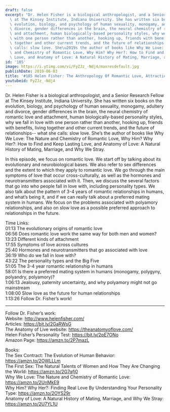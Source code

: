 ```yaml
---
draft: false
excerpt: "Dr. Helen Fisher is a biological anthropologist, and a Senior Research Fellow\
  \ at The Kinsey Institute, Indiana University. She has written six books on the\
  \ evolution, biology, and psychology of human sexuality, monogamy, adultery and\
  \ divorce, gender differences in the brain, the neural chemistry of romantic love\
  \ and attachment, human biologically-based personality styles, why we fall in love\
  \ with one person rather than another, hooking up, friends with benefits, living\
  \ together and other current trends, and the future of relationships-- what she\
  \ calls: slow love. She\u2019s the author of books like Why We Love: The Nature\
  \ and Chemistry of Romantic Love, Why Him? Why Her?: How to Find and Keep Lasting\
  \ Love, and Anatomy of Love: A Natural History of Mating, Marriage, and Why We Stray."
id: '185'
image: https://i.ytimg.com/vi/FyZJz_-Ndj4/maxresdefault.jpg
publishDate: 2019-06-03
title: '#185 Helen Fisher: The Anthropology Of Romantic Love, Attraction, And Attachment'
youtubeid: FyZJz_-Ndj4
---
```

<div class="timelinks">

Dr. Helen Fisher is a biological anthropologist, and a Senior Research Fellow at The Kinsey Institute, Indiana University. She has written six books on the evolution, biology, and psychology of human sexuality, monogamy, adultery and divorce, gender differences in the brain, the neural chemistry of romantic love and attachment, human biologically-based personality styles, why we fall in love with one person rather than another, hooking up, friends with benefits, living together and other current trends, and the future of relationships-- what she calls: slow love. She’s the author of books like Why We Love: The Nature and Chemistry of Romantic Love, Why Him? Why Her?: How to Find and Keep Lasting Love, and Anatomy of Love: A Natural History of Mating, Marriage, and Why We Stray.

In this episode, we focus on romantic love. We start off by talking about its evolutionary and neurobiological bases. We also refer to sex differences and the extent to which they apply to romantic love. We go through the main symptoms of love that occur cross-culturally, as well as the hormones and neurotransmitters associated with it. Then, we discuss the several factors that go into who people fall in love with, including personality types. We also talk about the pattern of 3-4 years of romantic relationships in humans, and what’s being it, and if we can really talk about a preferred mating system in humans. We focus on the problems associated with polyamory relationships, and also on slow love as a possible preferred approach to relationships in the future.

Time Links:  
<time>01:13</time> The evolutionary origins of romantic love  
<time>06:56</time> Does romantic love work the same way for both men and women?                                             
<time>13:23</time> Different kinds of attachment                                        
<time>17:55</time> Symptoms of love across cultures                                             
<time>25:40</time> Hormones and neurotransmitters that go associated with love                                     
<time>36:19</time> Who do we fall in love with?                               
<time>43:22</time> The personality types and the Big Five                       
<time>51:05</time> The 3-4 year romantic relationship in humans            
<time>58:01</time> Is there a preferred mating system in humans (monogamy, polygyny, polyandry, polyamory)?     
<time>1:06:13</time> Jealousy, paternity uncertainty, and why polyamory might not go mainstream  
<time>1:08:00</time> Slow love as the future for human relationships  
<time>1:13:26</time> Follow Dr. Fisher’s work!

---

Follow Dr. Fisher’s work:  
Website: http://www.helenfisher.com/  
Articles: https://bit.ly/2GaRWsG  
The Anatomy of Live website: https://theanatomyoflove.com/  
Helen Fisher’s Personality Test: https://bit.ly/2pE7ONo  
Amazon Page: https://amzn.to/2P7mazL

Books:  
The Sex Contract: The Evolution of Human Behavior: https://amzn.to/2OWLLLm  
The First Sex: The Natural Talents of Women and How They Are Changing the World: https://amzn.to/2G7qfj0  
Why We Love: The Nature and Chemistry of Romantic Love: https://amzn.to/2UnMkE9  
Why Him? Why Her?: Finding Real Love By Understanding Your Personality Type: https://amzn.to/2OYS29r  
Anatomy of Love: A Natural History of Mating, Marriage, and Why We Stray: https://amzn.to/2U7YL1U
</div>

